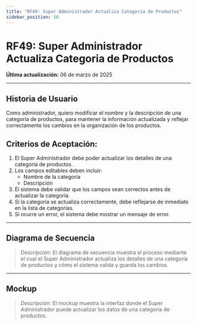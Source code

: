 ```yaml
---
title: "RF49: Super Administrador Actualiza Categoria de Productos"  
sidebar_position: 50
---
```


# RF49: Super Administrador Actualiza Categoria de Productos  

**Última actualización:** 06 de marzo de 2025  

---

## Historia de Usuario  

Como administrador, quiero modificar el nombre y la descripción de una categoría de productos, para mantener la información actualizada y reflejar correctamente los cambios en la organización de los productos.


## **Criterios de Aceptación:**  

1. El Super Administrador debe poder actualizar los detalles de una categoría de productos.  
2. Los campos editables deben incluir:  
   - Nombre de la categoría  
   - Descripción  
3. El sistema debe validar que los campos sean correctos antes de actualizar la categoría.  
4. Si la categoría se actualiza correctamente, debe reflejarse de inmediato en la lista de categorías.  
5. Si ocurre un error, el sistema debe mostrar un mensaje de error.  

---

## **Diagrama de Secuencia**  

> *Descripción*: El diagrama de secuencia muestra el proceso mediante el cual el Super Administrador actualiza los detalles de una categoría de productos y cómo el sistema valida y guarda los cambios.  

---

## **Mockup**  

> *Descripción*: El mockup muestra la interfaz donde el Super Administrador puede actualizar los datos de una categoría de productos.  
